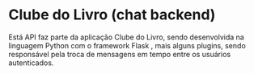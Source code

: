 # Clube do Livro (chat backend)
Está API faz parte da aplicação Clube do Livro, sendo desenvolvida na linguagem Python com o framework Flask , mais alguns plugins, sendo responsável pela troca de mensagens em tempo  entre os usuários autenticados.
